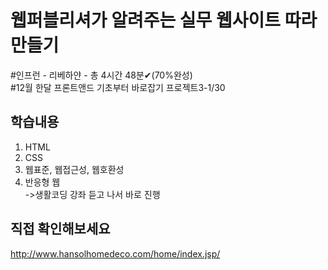 # 웹퍼블리셔가 알려주는 실무 웹사이트 따라만들기
#인프런 - 리베하얀 - 총 4시간 48분✔(70%완성)<br>
#12월 한달 프론트앤드 기초부터 바로잡기 프로젝트3-1/30

## 학습내용

1. HTML
2. CSS  
3. 웹표준, 웹접근성, 웹호환성
4. 반응형 웹<br>
->생활코딩 강좌 듣고 나서 바로 진행

## 직접 확인해보세요
<http://www.hansolhomedeco.com/home/index.jsp/>
